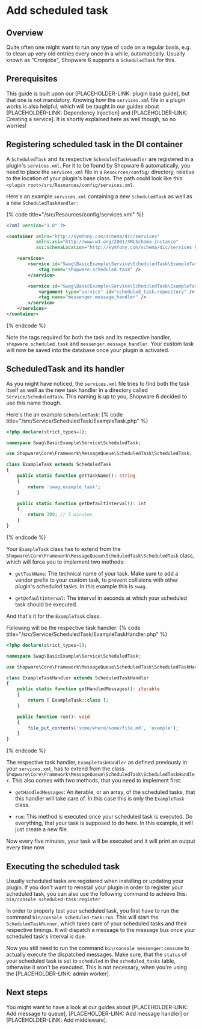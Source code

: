 # Add scheduled task

## Overview

Quite often one might want to run any type of code on a regular basis, e.g. to clean up very old entries
every once in a while, automatically.
Usually known as "Cronjobs", Shopware 6 supports a `ScheduledTask` for this.

## Prerequisites

This guide is built upon our [PLACEHOLDER-LINK: plugin base guide], but that one is not mandatory.
Knowing how the `services.xml` file in a plugin works is also helpful, which will be taught in our guides about
[PLACEHOLDER-LINK: Dependency Injection] and [PLACEHOLDER-LINK: Creating a service].
It is shortly explained here as well though, so no worries!

## Registering scheduled task in the DI container

A `ScheduledTask` and its respective `ScheduledTaskHandler` are registered in a plugin's `services.xml`.
For it to be found by Shopware 6 automatically, you need to place the `services.xml` file in a
`Resources/config/` directory, relative to the location of your plugin's base class.
The path could look like this: `<plugin root>/src/Resources/config/services.xml`.

Here's an example `services.xml` containing a new `ScheduledTask` as well as a new `ScheduledTaskHandler`:

{% code title="<plugin root>/src/Resources/config/services.xml" %}
```xml
<?xml version="1.0" ?>

<container xmlns="http://symfony.com/schema/dic/services"
           xmlns:xsi="http://www.w3.org/2001/XMLSchema-instance"
           xsi:schemaLocation="http://symfony.com/schema/dic/services http://symfony.com/schema/dic/services/services-1.0.xsd">

    <services>
        <service id="Swag\BasicExample\Service\ScheduledTask\ExampleTask">
            <tag name="shopware.scheduled.task" />
        </service>

        <service id="Swag\BasicExample\Service\ScheduledTask\ExampleTaskHandler">
            <argument type="service" id="scheduled_task.repository" />
            <tag name="messenger.message_handler" />
        </service>
    </services>
</container>
```
{% endcode %}

Note the tags required for both the task and its respective handler, `shopware.scheduled.task` and `messenger.message_handler`.
Your custom task will now be saved into the database once your plugin is activated.

## ScheduledTask and its handler

As you might have noticed, the `services.xml` file tries to find both the task itself as well as the new task handler in
a directory called `Service/ScheduledTask`.
This naming is up to you, Shopware 6 decided to use this name though.

Here's the an example `ScheduledTask`:
{% code title="<plugin root>/src/Service/ScheduledTask/ExampleTask.php" %}
```php
<?php declare(strict_types=1);

namespace Swag\BasicExample\Service\ScheduledTask;

use Shopware\Core\Framework\MessageQueue\ScheduledTask\ScheduledTask;

class ExampleTask extends ScheduledTask
{
    public static function getTaskName(): string
    {
        return 'swag.example_task';
    }

    public static function getDefaultInterval(): int
    {
        return 300; // 5 minutes
    }
}
```
{% endcode %}

Your `ExampleTask` class has to extend from the `Shopware\Core\Framework\MessageQueue\ScheduledTask\ScheduledTask` class,
which will force you to implement two methods:

- `getTaskName`: The technical name of your task.
Make sure to add a vendor prefix to your custom task, to prevent collisions with other plugin's scheduled tasks.
In this example this is `swag`.

- `getDefaultInterval`: The interval in seconds at which your scheduled task should be executed.

And that's it for the `ExampleTask` class.

Following will be the respective task handler:
{% code title="<plugin root>/src/Service/ScheduledTask/ExampleTaskHandler.php" %}
```php
<?php declare(strict_types=1);

namespace Swag\BasicExample\Service\ScheduledTask;

use Shopware\Core\Framework\MessageQueue\ScheduledTask\ScheduledTaskHandler;

class ExampleTaskHandler extends ScheduledTaskHandler
{
    public static function getHandledMessages(): iterable
    {
        return [ ExampleTask::class ];
    }

    public function run(): void
    {
        file_put_contents('some/where/some/file.md', 'example');
    }
}
```
{% endcode %}

The respective task handler, `ExampleTaskHandler` as defined previously in your `services.xml`, has to extend from
the class `Shopware\Core\Framework\MessageQueue\ScheduledTask\ScheduledTaskHandler`.
This also comes with two methods, that you need to implement first:

- `getHandledMessages`: An iterable, or an array, of the scheduled tasks, that this handler will take care of.
In this case this is only the `ExampleTask` class.

- `run`: This method is executed once your scheduled task is executed. Do everything, that your task is supposed to do here.
In this example, it will just create a new file.

Now every five minutes, your task will be executed and it will print an output every time now.

## Executing the scheduled task

Usually scheduled tasks are registered when installing or updating your plugin.
If you don't want to reinstall your plugin in order to register your scheduled task, you can also use the following command
to achieve this: <br />
`bin/console scheduled-task:register`

In order to properly test your scheduled task, you first have to run the command `bin/console scheduled-task:run`.
This will start the `ScheduledTaskRunner`, which takes care of your scheduled tasks and their respective timings.
It will dispatch a message to the message bus once your scheduled task's interval is due. 

Now you still need to run the command `bin/console messenger:consume` to actually execute the dispatched messages.
Make sure, that the `status` of your scheduled task is set to `scheduled` in the `scheduled_tasks` table, otherwise it won't be executed.
This is not necessary, when you're using the [PLACEHOLDER-LINK: admin worker].

## Next steps

You might want to have a look at our guides about [PLACEHOLDER-LINK: Add message to queue], [PLACEHOLDER-LINK: Add message handler] or
[PLACEHOLDER-LINK: Add middleware].
